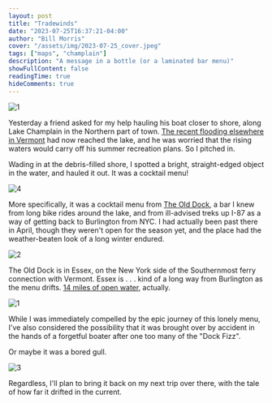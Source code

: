 ```yaml
---
layout: post
title: "Tradewinds"
date: "2023-07-25T16:37:21-04:00"
author: "Bill Morris"
cover: "/assets/img/2023-07-25_cover.jpeg"
tags: ["maps", "champlain"]
description: "A message in a bottle (or a laminated bar menu)"
showFullContent: false
readingTime: true
hideComments: true
---
```


![1](/assets/img/2023-07-25_cover.jpeg)

Yesterday a friend asked for my help hauling his boat closer to shore, along Lake Champlain in the Northern part of town. [The recent flooding elsewhere in Vermont](https://billmorris.io/shoals/posts/2023-07-12_beautiful-summer/) had now reached the lake, and he was worried that the rising waters would carry off his summer recreation plans. So I pitched in.

Wading in at the debris-filled shore, I spotted a bright, straight-edged object in the water, and hauled it out. It was a cocktail menu!

![4](/assets/img/2023-07-25_4.jpeg)

More specifically, it was a cocktail menu from [The Old Dock](https://www.theolddockhouseonchamplain.com/), a bar I knew from long bike rides around the lake, and from ill-advised treks up I-87 as a way of getting back to Burlington from NYC. I had actually been past there in April, though they weren't open for the season yet, and the place had the weather-beaten look of a long winter endured.

![2](/assets/img/2023-07-25_2.jpeg)

The Old Dock is in Essex, on the New York side of the Southernmost ferry connection with Vermont. Essex is . . . kind of a long way from Burlington as the menu drifts. [14 miles of open water](https://felt.com/map/Old-Dock-Menu-YJvXQH1NQEmRmBOz5vVltD?loc=44.3884,-73.2569,10.64z&share=1), actually. 

![1](/assets/img/2023-07-25_1.png)

While I was immediately compelled by the epic journey of this lonely menu, I've also considered the possibility that it was brought over by accident in the hands of a forgetful boater after one too many of the "Dock Fizz". 

Or maybe it was a bored gull.

![3](/assets/img/2023-07-25_3.jpeg)

Regardless, I'll plan to bring it back on my next trip over there, with the tale of how far it drifted in the current.